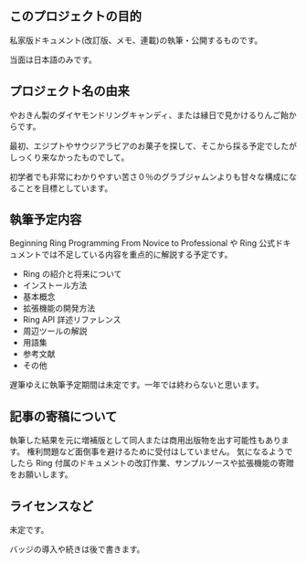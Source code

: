 ## このプロジェクトの目的
私家版ドキュメント(改訂版、メモ、連載)の執筆・公開するものです。

当面は日本語のみです。

## プロジェクト名の由来
やおきん製のダイヤモンドリングキャンディ、または縁日で見かけるりんご飴からです。

最初、エジプトやサウジアラビアのお菓子を探して、そこから採る予定でしたがしっくり来なかったものでして。

初学者でも非常にわかりやすい苦さ０％のグラブジャムンよりも甘々な構成になることを目標としています。

## 執筆予定内容
Beginning Ring Programming From Novice to Professional や Ring 公式ドキュメントでは不足している内容を重点的に解説する予定です。

 * Ring の紹介と将来について
 * インストール方法
 * 基本概念
 * 拡張機能の開発方法
 * Ring API 詳述リファレンス
 * 周辺ツールの解説
 * 用語集
 * 参考文献
 * その他

遅筆ゆえに執筆予定期間は未定です。一年では終わらないと思います。

## 記事の寄稿について
執筆した結果を元に増補版として同人または商用出版物を出す可能性もあります。
権利問題など面倒事を避けるために受付はしていません。
気になるようでしたら Ring 付属のドキュメントの改訂作業、サンプルソースや拡張機能の寄贈をお願いします。

## ライセンスなど
未定です。

バッジの導入や続きは後で書きます。

